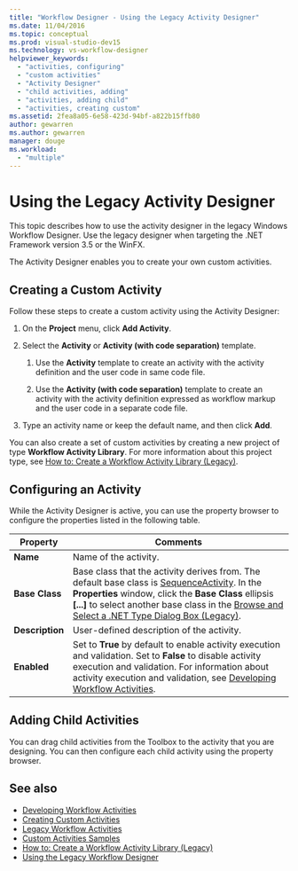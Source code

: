 ```yaml
---
title: "Workflow Designer - Using the Legacy Activity Designer"
ms.date: 11/04/2016
ms.topic: conceptual
ms.prod: visual-studio-dev15
ms.technology: vs-workflow-designer
helpviewer_keywords:
  - "activities, configuring"
  - "custom activities"
  - "Activity Designer"
  - "child activities, adding"
  - "activities, adding child"
  - "activities, creating custom"
ms.assetid: 2fea8a05-6e58-423d-94bf-a822b15ffb80
author: gewarren
ms.author: gewarren
manager: douge
ms.workload:
  - "multiple"
---
```

# Using the Legacy Activity Designer

This topic describes how to use the activity designer in the legacy Windows Workflow Designer. Use the legacy designer when targeting the .NET Framework version 3.5 or the WinFX.

The Activity Designer enables you to create your own custom activities.

## Creating a Custom Activity

Follow these steps to create a custom activity using the Activity Designer:

1.  On the **Project** menu, click **Add Activity**.

2.  Select the **Activity** or **Activity (with code separation)** template.

    1.  Use the **Activity** template to create an activity with the activity definition and the user code in same code file.

    2.  Use the **Activity (with code separation)** template to create an activity with the activity definition expressed as workflow markup and the user code in a separate code file.

3.  Type an activity name or keep the default name, and then click **Add**.

You can also create a set of custom activities by creating a new project of type **Workflow Activity Library**. For more information about this project type, see [How to: Create a Workflow Activity Library (Legacy)](../workflow-designer/how-to-create-a-workflow-activity-library-legacy.md).

## Configuring an Activity

While the Activity Designer is active, you can use the property browser to configure the properties listed in the following table.

|Property|Comments|
|--------------|--------------|
|**Name**|Name of the activity.|
|**Base Class**|Base class that the activity derives from. The default base class is [SequenceActivity](http://go.microsoft.com/fwlink?LinkID=65020). In the **Properties** window, click the **Base Class** ellipsis **[...]** to select another base class in the [Browse and Select a .NET Type Dialog Box (Legacy)](../workflow-designer/browse-and-select-a-dotnet-type-dialog-box-legacy.md).|
|**Description**|User-defined description of the activity.|
|**Enabled**|Set to **True** by default to enable activity execution and validation. Set to **False** to disable activity execution and validation. For information about activity execution and validation, see [Developing Workflow Activities](http://go.microsoft.com/fwlink?LinkID=65024).|

## Adding Child Activities

You can drag child activities from the Toolbox to the activity that you are designing. You can then configure each child activity using the property browser.

## See also

- [Developing Workflow Activities](http://go.microsoft.com/fwlink?LinkID=65024)
- [Creating Custom Activities](http://go.microsoft.com/fwlink?LinkID=65021)
- [Legacy Workflow Activities](../workflow-designer/legacy-workflow-activities.md)
- [Custom Activities Samples](http://go.microsoft.com/fwlink?LinkID=65022)
- [How to: Create a Workflow Activity Library (Legacy)](../workflow-designer/how-to-create-a-workflow-activity-library-legacy.md)
- [Using the Legacy Workflow Designer](../workflow-designer/using-the-legacy-workflow-designer.md)